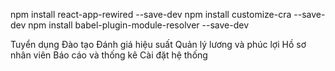 npm install react-app-rewired --save-dev
npm install customize-cra --save-dev
npm install babel-plugin-module-resolver --save-dev



Tuyển dụng
Đào tạo
Đánh giá hiệu suất
Quản lý lương và phúc lợi
Hồ sơ nhân viên
Báo cáo và thống kê
Cài đặt hệ thống